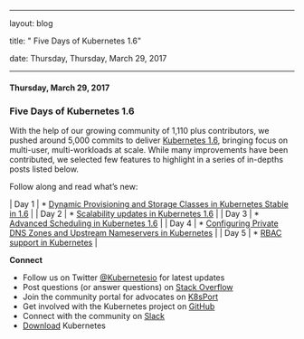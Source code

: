---

   layout: blog

   title:  " Five Days of Kubernetes 1.6" 

   date:   Thursday,  Thursday, March 29, 2017 
 

   --- 
#### Thursday, March 29, 2017 
### Five Days of Kubernetes 1.6 
  

  
With the help of our growing community of 1,110 plus contributors, we pushed around 5,000 commits to deliver [Kubernetes 1.6](http://blog.kubernetes.io/2017/03/kubernetes-1.6-multi-user-multi-workloads-at-scale.html), bringing focus on multi-user, multi-workloads at scale. While many improvements have been contributed, we selected few features to highlight in a series of in-depths posts listed below.&nbsp;  
  
Follow along and read what’s new:  
  

| 
Day 1
 | 
\* [Dynamic Provisioning and Storage Classes in Kubernetes Stable in 1.6](http://blog.kubernetes.io/2017/03/dynamic-provisioning-and-storage-classes-kubernetes.html)
 |
| 
Day 2
 | 
\* [Scalability updates in Kubernetes 1.6](http://blog.kubernetes.io/2017/03/scalability-updates-in-kubernetes-1.6.html)
 |
| 
Day 3
 | 
\* [Advanced Scheduling in Kubernetes 1.6](http://blog.kubernetes.io/2017/03/advanced-scheduling-in-kubernetes.html)
 |
| 
Day 4
 | 
\* [Configuring Private DNS Zones and Upstream Nameservers in Kubernetes](http://blog.kubernetes.io/2017/04/configuring-private-dns-zones-upstream-nameservers-kubernetes.html)
 |
| 
Day 5
 | 
\* [RBAC support in Kubernetes](http://blog.kubernetes.io/2017/04/rbac-support-in-kubernetes.html)
 |

  

**Connect**

- Follow us on Twitter&nbsp;[@Kubernetesio](https://twitter.com/kubernetesio) for latest updates
- Post questions (or answer questions) on&nbsp;[Stack Overflow](http://stackoverflow.com/questions/tagged/kubernetes) 
- Join the community portal for advocates on&nbsp;[K8sPort](http://k8sport.org/)
- Get involved with the Kubernetes project on&nbsp;[GitHub](https://github.com/kubernetes/kubernetes) 
- Connect with the community on&nbsp;[Slack](http://slack.k8s.io/)
- [Download](http://get.k8s.io/) Kubernetes
  

  
